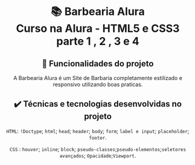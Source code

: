 <h1 align="center">
📚 Barbearia Alura<br/>
Curso na Alura - HTML5 e CSS3 parte 1 , 2 , 3 e 4
</h1>

<div align="center">

## 🔨 Funcionalidades do projeto

A Barbearia Alura é um Site de Barbaria completamente estilizado e responsivo utilizando boas praticas.

## ✔️ Técnicas e tecnologias desenvolvidas no projeto

`HTML`: `!Doctype`; `html`; `head`; `header`; `body`; `form`; `label e input`; `placeholder`; `footer`.

`CSS` : `houver`; `inline`; `block`; `pseudo-classes`;`pseudo-elementos`;`seletores avançados`;
`Opacidade`;`Viewport`.
</div>
